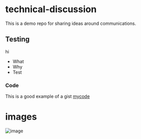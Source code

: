 # technical-discussion
This is a demo repo for sharing ideas around communications.

## Testing
hi

* What
* Why
* Test

### Code
This is a good example of a gist [mycode](https://gist.github.com/eugenewong-ai/046a894a47ccec0b8a232c22e01d5c1f) 

# images
![image](https://user-images.githubusercontent.com/76523631/149254837-bdd04769-56fb-48f3-93e8-066440d095bc.png)
